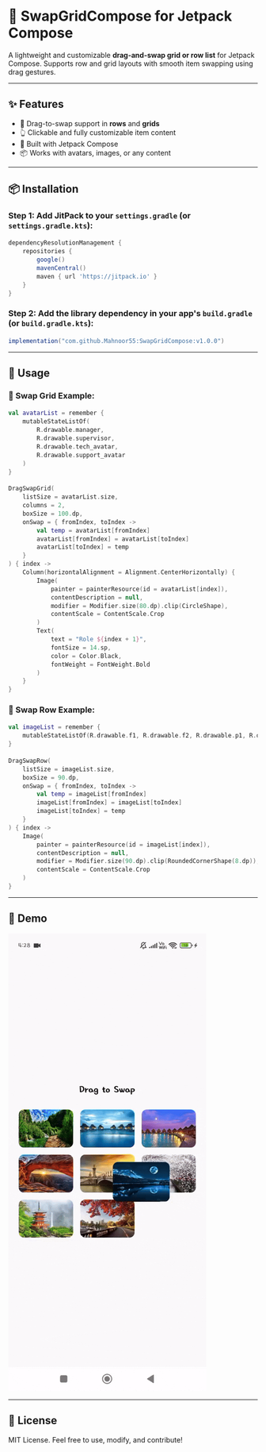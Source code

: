 # 🔄 SwapGridCompose for Jetpack Compose

A lightweight and customizable **drag-and-swap grid or row list** for Jetpack Compose. Supports row and grid layouts with smooth item swapping using drag gestures.

---

## ✨ Features

- 🔁 Drag-to-swap support in **rows** and **grids**
- 👆 Clickable and fully customizable item content
- 🧩 Built with Jetpack Compose
- 📦 Works with avatars, images, or any content

---

## 📦 Installation

### Step 1: Add JitPack to your `settings.gradle` (or `settings.gradle.kts`):

```gradle
dependencyResolutionManagement {
    repositories {
        google()
        mavenCentral()
        maven { url 'https://jitpack.io' }
    }
}
```

### Step 2: Add the library dependency in your app's `build.gradle` (or `build.gradle.kts`):

```gradle
implementation("com.github.Mahnoor55:SwapGridCompose:v1.0.0")
```

---

## 🧪 Usage

### 🔹 Swap Grid Example:

```kotlin
val avatarList = remember {
    mutableStateListOf(
        R.drawable.manager,
        R.drawable.supervisor,
        R.drawable.tech_avatar,
        R.drawable.support_avatar
    )
}

DragSwapGrid(
    listSize = avatarList.size,
    columns = 2,
    boxSize = 100.dp,
    onSwap = { fromIndex, toIndex ->
        val temp = avatarList[fromIndex]
        avatarList[fromIndex] = avatarList[toIndex]
        avatarList[toIndex] = temp
    }
) { index ->
    Column(horizontalAlignment = Alignment.CenterHorizontally) {
        Image(
            painter = painterResource(id = avatarList[index]),
            contentDescription = null,
            modifier = Modifier.size(80.dp).clip(CircleShape),
            contentScale = ContentScale.Crop
        )
        Text(
            text = "Role ${index + 1}",
            fontSize = 14.sp,
            color = Color.Black,
            fontWeight = FontWeight.Bold
        )
    }
}
```

### 🔹 Swap Row Example:

```kotlin
val imageList = remember {
    mutableStateListOf(R.drawable.f1, R.drawable.f2, R.drawable.p1, R.drawable.p2)
}

DragSwapRow(
    listSize = imageList.size,
    boxSize = 90.dp,
    onSwap = { fromIndex, toIndex ->
        val temp = imageList[fromIndex]
        imageList[fromIndex] = imageList[toIndex]
        imageList[toIndex] = temp
    }
) { index ->
    Image(
        painter = painterResource(id = imageList[index]),
        contentDescription = null,
        modifier = Modifier.size(90.dp).clip(RoundedCornerShape(8.dp)),
        contentScale = ContentScale.Crop
    )
}
```

---

## 📸 Demo

![Demo](https://github.com/Mahnoor55/SwapGridCompose/blob/main/demo.gif)

---

## 📄 License

MIT License. Feel free to use, modify, and contribute!
